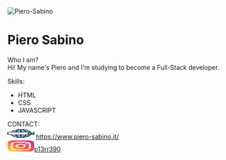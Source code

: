 <img src="https://i.ibb.co/BZP3bHk/Piero-Sabino.png" alt="Piero-Sabino" width="200px" height="220px" >
<h1 text-align="center" font-size="60px">Piero Sabino</h1>

Who I am?<br/>
Hi! My name's Piero and I'm studying to become a Full-Stack developer.

Skills:
- HTML
- CSS 
- JAVASCRIPT



CONTACT:<br/>
<img src="/img/web-search-engine.svg" width="60px" height="25px">  https://www.piero-sabino.it/<br/>
<img src="/img/instagram.svg" width="60px" height="25px"><a href="https://www.instagram.com/p13rr390/">p13rr390</a>   <br/>
